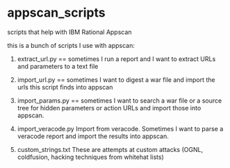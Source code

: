 appscan_scripts
===============

scripts that help with IBM Rational Appscan

this is a bunch of scripts I use with appscan:

1) extract_url.py == sometimes I run a report and I want to extract URLs and parameters to a text file

2) import_url.py == sometimes I want to digest a war file and import the urls this script finds into appscan

3) import_params.py == sometimes I want to search a war file or a source tree for hidden parameters or action URLs and import those into appscan.

4) import_veracode.py Import from veracode.  Sometimes I want to parse a veracode report and import the results into appscan.

5) custom_strings.txt  These are attempts at custom attacks (OGNL, coldfusion, hacking techniques from whitehat lists)
